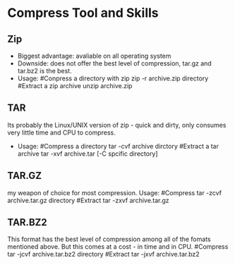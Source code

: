 Compress Tool and Skills
========================

Zip
---
 * Biggest advantage:  avaliable on all operating system
 * Downside:           does not offer the best level of compression, tar.gz and tar.bz2 is the best.
 * Usage:
    #Conpress a directory with zip
    zip -r archive.zip directory
    #Extract a zip archive
    unzip archive.zip

TAR
---
Its probably the Linux/UNIX version of zip - quick and dirty, only consumes very little time and CPU to compress.
 * Usage:
    #Compress a directory
    tar -cvf archive dirctory
    #Extract a tar archive
    tar -xvf archive.tar [-C spcific directory]

TAR.GZ
------
my weapon of choice for most compression.
Usage:
    #Compress
    tar -zcvf archive.tar.gz directory
    #Extract
    tar -zxvf archive.tar.gz

TAR.BZ2
-------
This format has the best level of compression among all of the fomats mentioned above.
But this comes at a cost - in time and in CPU.
    #Compress
    tar -jcvf archive.tar.bz2 directory
    #Extract
    tar -jxvf archive.tar.bz2

